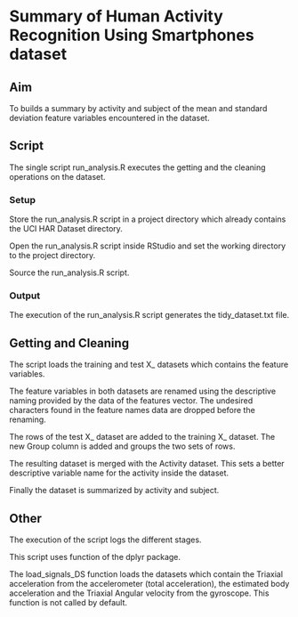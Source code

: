 # Summary of Human Activity Recognition Using Smartphones dataset
## Aim

To builds a summary by activity and subject of the mean and standard deviation feature variables encountered in the dataset.

## Script
The single script run_analysis.R executes the getting and the cleaning operations on the dataset.
### Setup
Store the run_analysis.R script in a project directory which already contains the UCI HAR Dataset directory.

Open the run_analysis.R script inside RStudio and set the working directory to the project directory.

Source the run_analysis.R script.

### Output
The execution of the run_analysis.R script generates the tidy_dataset.txt file. 

## Getting and Cleaning

The script loads the training and test X_ datasets which contains the feature variables.

The feature variables in both datasets are renamed using the descriptive naming provided by the data of the features vector. The undesired characters found in the feature names data are dropped before the renaming.

The rows of the test X_ dataset are added to the training X_ dataset. The new Group column is added and groups the two sets of rows.

The resulting dataset is merged with the Activity dataset. This sets a better descriptive variable name for the activity inside the dataset.

Finally the dataset is summarized by activity and subject.

## Other

The execution of the script logs the different stages.

This script uses function of the dplyr package.

The load_signals_DS function loads the datasets which contain the Triaxial acceleration from the accelerometer (total acceleration), the estimated body acceleration and the Triaxial Angular velocity from the gyroscope. This function is not called by default.
